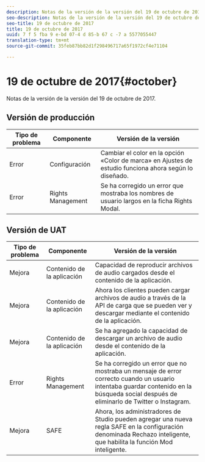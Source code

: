 ```yaml
---
description: Notas de la versión de la versión del 19 de octubre de 2017.
seo-description: Notas de la versión de la versión del 19 de octubre de 2017.
seo-title: 19 de octubre de 2017
title: 19 de octubre de 2017
uuid: 7 f 5 fba 9 e-bd 07-4 d 85-b 67 c -7 a 5577055447
translation-type: tm+mt
source-git-commit: 35feb87bb82d1f298496717a65f1972cf4e71104

---
```



# 19 de octubre de 2017{#october}

Notas de la versión de la versión del 19 de octubre de 2017.

## Versión de producción

| **Tipo de problema** | **Componente** | **Versión de la versión** |
|---|---|---|
| Error | Configuración | Cambiar el color en la opción «Color de marca» en Ajustes de estudio funciona ahora según lo diseñado. |
| Error | Rights Management | Se ha corregido un error que mostraba los nombres de usuario largos en la ficha Rights Modal. |

## Versión de UAT

| **Tipo de problema** | **Componente** | **Versión de la versión** |
|---|---|---|
| Mejora | Contenido de la aplicación | Capacidad de reproducir archivos de audio cargados desde el contenido de la aplicación. |
| Mejora | Contenido de la aplicación | Ahora los clientes pueden cargar archivos de audio a través de la API de carga que se pueden ver y descargar mediante el contenido de la aplicación. |
| Mejora | Contenido de la aplicación | Se ha agregado la capacidad de descargar un archivo de audio desde el contenido de la aplicación. |
| Error | Rights Management | Se ha corregido un error que no mostraba un mensaje de error correcto cuando un usuario intentaba guardar contenido en la búsqueda social después de eliminarlo de Twitter o Instagram. |
| Mejora | SAFE | Ahora, los administradores de Studio pueden agregar una nueva regla SAFE en la configuración denominada Rechazo inteligente, que habilita la función Mod inteligente. |

